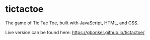 # tictactoe
The game of Tic Tac Toe, built with JavaScript, HTML, and CSS.

Live version can be found here: https://gbonker.github.io/tictactoe/
